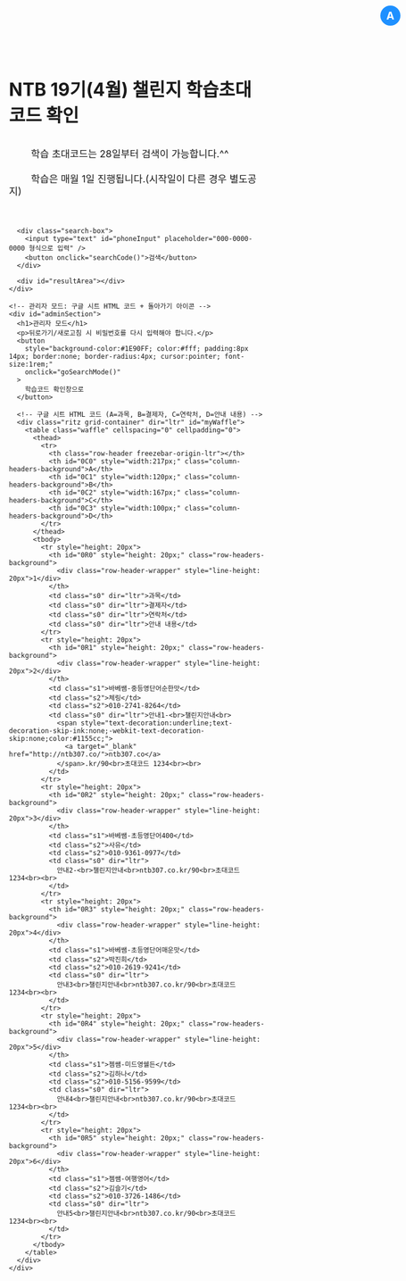 <!DOCTYPE html>
<html lang="ko">
<head>
  <meta http-equiv="Content-Type" content="text/html; charset=utf-8">
  <link type="text/css" rel="stylesheet" href="resources/sheet.css" >
  <style type="text/css">
    .ritz .waffle a { color: inherit; }
    .ritz .waffle .s0{
      background-color:#ffffff;text-align:left;color:#000000;font-family:Arial;font-size:10pt;vertical-align:bottom;white-space:nowrap;direction:ltr;padding:2px 3px 2px 3px;
    }
    .ritz .waffle .s2{
      background-color:#ffffff;text-align:center;color:#000000;font-family:Arial;font-size:12pt;vertical-align:bottom;white-space:nowrap;direction:ltr;padding:2px 3px 2px 3px;
    }
    .ritz .waffle .s1{
      background-color:#ffffff;text-align:left;color:#000000;font-family:Arial;font-size:12pt;vertical-align:bottom;white-space:nowrap;direction:ltr;padding:2px 3px 2px 3px;
    }

    body {
      margin: 0;
      padding: 0;
      background-color: #f0f8ff; /* 옅은 파란 배경 */
      font-family: 'Malgun Gothic', sans-serif;
      color: #003366; /* 진한 파랑 계열 글자색 */
      text-align: center; /* 전체 가운데 정렬 */
      position: relative;
    }
    .container {
      max-width: 800px;
      margin: 0 auto;
      padding: 40px 20px;
      position: relative;
    }
    h1 {
      font-size: 2rem;
      margin-bottom: 0.5em;
    }
    .description {
      font-size: 1.1rem;
      margin-bottom: 30px;
      white-space: pre-wrap;
      line-height: 1.4rem;
    }
    .search-box {
      margin-bottom: 20px;
    }
    .search-box input {
      width: 60%;
      padding: 10px;
      font-size: 1rem;
      border: 2px solid #1E90FF;
      border-radius: 4px;
      margin-right: 5px;
    }
    .search-box button {
      background-color: #1E90FF;
      color: #fff;
      padding: 11px 20px;
      border: none;
      border-radius: 4px;
      font-size: 1rem;
      cursor: pointer;
    }
    .search-box button:hover {
      background-color: #005DB3;
    }
    .letter {
      margin-top: 30px;
      font-size: 1.2rem;
      line-height: 1.6rem;
      white-space: pre-wrap;
    }
    .highlight {
      font-weight: bold;
      color: #0066cc;
    }
    .link a {
      color: #1E90FF;
      text-decoration: none;
      font-weight: bold;
    }
    .link a:hover {
      text-decoration: underline;
    }

    /* 관리자 모드 아이콘 (top-right corner) */
    .admin-icon {
      position: absolute;
      top: 10px;
      right: 10px;
      cursor: pointer;
      width: 36px;
      height: 36px;
      border-radius: 50%;
      background-color: #1E90FF;
      color: #fff;
      display: flex;
      align-items: center;
      justify-content: center;
      font-weight: bold;
      font-size: 1.2rem;
    }
    .admin-icon:hover {
      background-color: #005DB3;
    }

    /* 비밀번호 입력 모달 */
    .admin-login {
      display: none;
      position: fixed;
      top: 0; left: 0;
      width: 100%; height: 100%;
      background: rgba(0, 0, 0, 0.5);
      justify-content: center; align-items: center;
    }
    .admin-login-content {
      background: #fff;
      padding: 20px;
      border-radius: 8px;
      text-align: center;
      max-width: 300px;
      margin: 0 auto;
    }
    .admin-login-content h2 {
      margin-bottom: 1em;
      font-size: 1.2em;
      color: #333;
    }
    .admin-login-content input {
      width: 80%;
      padding: 8px;
      margin-bottom: 10px;
      font-size: 1em;
    }

    /* 메인 검색 화면 */
    #searchSection {
      display: block;
    }

    /* 관리자 모드 화면 */
    #adminSection {
      display: none;
      margin-top: 40px;
    }
  </style>

  <title>NTB 19기 챌린지 학습초대코드 확인</title>
</head>
<body>
  <!-- 관리자 모드 아이콘 (우측 상단) -->
  <div class="admin-icon" onclick="openAdminLogin()">A</div>

  <!-- 관리자 비밀번호 입력 모달 (비밀번호 마스킹) -->
  <div class="admin-login" id="adminLogin">
    <div class="admin-login-content">
      <h2>관리자 모드 비밀번호</h2>
      <input type="password" id="adminPasswordInput" placeholder="비밀번호 입력" />
      <br/>
      <button onclick="checkAdminPassword()">확인</button>
      <button onclick="closeAdminLogin()">취소</button>
    </div>
  </div>

  <div class="container">
    <!-- 검색 섹션 -->
    <div id="searchSection">
      <h1>NTB 19기(4월) 챌린지 학습초대코드 확인</h1>
      <div class="description">
        학습 초대코드는 28일부터 검색이 가능합니다.^^<br/>
        학습은 매월 1일 진행됩니다.(시작일이 다른 경우 별도공지)
      </div>

      <div class="search-box">
        <input type="text" id="phoneInput" placeholder="000-0000-0000 형식으로 입력" />
        <button onclick="searchCode()">검색</button>
      </div>

      <div id="resultArea"></div>
    </div>

    <!-- 관리자 모드: 구글 시트 HTML 코드 + 돌아가기 아이콘 -->
    <div id="adminSection">
      <h1>관리자 모드</h1>
      <p>뒤로가기/새로고침 시 비밀번호를 다시 입력해야 합니다.</p>
      <button
        style="background-color:#1E90FF; color:#fff; padding:8px 14px; border:none; border-radius:4px; cursor:pointer; font-size:1rem;"
        onclick="goSearchMode()"
      >
        학습코드 확인창으로
      </button>

      <!-- 구글 시트 HTML 코드 (A=과목, B=결제자, C=연락처, D=안내 내용) -->
      <div class="ritz grid-container" dir="ltr" id="myWaffle">
        <table class="waffle" cellspacing="0" cellpadding="0">
          <thead>
            <tr>
              <th class="row-header freezebar-origin-ltr"></th>
              <th id="0C0" style="width:217px;" class="column-headers-background">A</th>
              <th id="0C1" style="width:120px;" class="column-headers-background">B</th>
              <th id="0C2" style="width:167px;" class="column-headers-background">C</th>
              <th id="0C3" style="width:100px;" class="column-headers-background">D</th>
            </tr>
          </thead>
          <tbody>
            <tr style="height: 20px">
              <th id="0R0" style="height: 20px;" class="row-headers-background">
                <div class="row-header-wrapper" style="line-height: 20px">1</div>
              </th>
              <td class="s0" dir="ltr">과목</td>
              <td class="s0" dir="ltr">결제자</td>
              <td class="s0" dir="ltr">연락처</td>
              <td class="s0" dir="ltr">안내 내용</td>
            </tr>
            <tr style="height: 20px">
              <th id="0R1" style="height: 20px;" class="row-headers-background">
                <div class="row-header-wrapper" style="line-height: 20px">2</div>
              </th>
              <td class="s1">바베쌤-중등영단어순한맛</td>
              <td class="s2">체링</td>
              <td class="s2">010-2741-8264</td>
              <td class="s0" dir="ltr">안내1-<br>챌린지안내<br>
                <span style="text-decoration:underline;text-decoration-skip-ink:none;-webkit-text-decoration-skip:none;color:#1155cc;">
                  <a target="_blank" href="http://ntb307.co/">ntb307.co</a>
                </span>.kr/90<br>초대코드 1234<br><br>
              </td>
            </tr>
            <tr style="height: 20px">
              <th id="0R2" style="height: 20px;" class="row-headers-background">
                <div class="row-header-wrapper" style="line-height: 20px">3</div>
              </th>
              <td class="s1">바베쌤-초등영단어400</td>
              <td class="s2">사유</td>
              <td class="s2">010-9361-0977</td>
              <td class="s0" dir="ltr">
                안내2-<br>챌린지안내<br>ntb307.co.kr/90<br>초대코드 1234<br><br>
              </td>
            </tr>
            <tr style="height: 20px">
              <th id="0R3" style="height: 20px;" class="row-headers-background">
                <div class="row-header-wrapper" style="line-height: 20px">4</div>
              </th>
              <td class="s1">바베쌤-초등영단어매운맛</td>
              <td class="s2">박진희</td>
              <td class="s2">010-2619-9241</td>
              <td class="s0" dir="ltr">
                안내3<br>챌린지안내<br>ntb307.co.kr/90<br>초대코드 1234<br><br>
              </td>
            </tr>
            <tr style="height: 20px">
              <th id="0R4" style="height: 20px;" class="row-headers-background">
                <div class="row-header-wrapper" style="line-height: 20px">5</div>
              </th>
              <td class="s1">젬쌤-미드영쉘든</td>
              <td class="s2">김하나</td>
              <td class="s2">010-5156-9599</td>
              <td class="s0" dir="ltr">
                안내4<br>챌린지안내<br>ntb307.co.kr/90<br>초대코드 1234<br><br>
              </td>
            </tr>
            <tr style="height: 20px">
              <th id="0R5" style="height: 20px;" class="row-headers-background">
                <div class="row-header-wrapper" style="line-height: 20px">6</div>
              </th>
              <td class="s1">젬쌤-여행영어</td>
              <td class="s2">김슬기</td>
              <td class="s2">010-3726-1486</td>
              <td class="s0" dir="ltr">
                안내5<br>챌린지안내<br>ntb307.co.kr/90<br>초대코드 1234<br><br>
              </td>
            </tr>
          </tbody>
        </table>
      </div>
    </div>
  </div>

  <script>
    // 관리자 비밀번호
    const ADMIN_PASSWORD = '@ntb307030405';

    // phone->info (연락처->안내내용) 매핑을 저장할 배열
    // We'll parse from the Google sheet snippet on page load
    let tableData = [];

    window.addEventListener('DOMContentLoaded', () => {
      parseSheetData();
      // 엔터키 검색 지원
      const phoneInput = document.getElementById('phoneInput');
      phoneInput.addEventListener('keyup', (e) => {
        if (e.key === 'Enter') {
          searchCode();
        }
      });
    });

    function parseSheetData() {
      // #myWaffle table => row[0] is header row
      // phone is col C => index=2, info is col D => index=3
      const waffle = document.getElementById('myWaffle');
      if (!waffle) return;

      const rows = waffle.querySelectorAll('tbody tr');
      // skip the header row (index=0) because it says "과목, 결제자, 연락처, 안내 내용"
      tableData = [];
      for (let i = 1; i < rows.length; i++) {
        const cells = rows[i].querySelectorAll('td');
        // col2 => phone, col3 => info
        const phone = cells[2]?.innerText.trim() || '';
        const info  = cells[3]?.innerHTML.trim() || '';
        tableData.push({ phone, info });
      }
    }

    // 관리자 모드 아이콘
    function openAdminLogin() {
      document.getElementById('adminLogin').style.display = 'flex';
    }
    function closeAdminLogin() {
      document.getElementById('adminLogin').style.display = 'none';
    }

    // 비밀번호 확인
    function checkAdminPassword() {
      const inputPass = document.getElementById('adminPasswordInput').value.trim();
      if (inputPass === ADMIN_PASSWORD) {
        closeAdminLogin();
        document.getElementById('searchSection').style.display = 'none';
        document.getElementById('adminSection').style.display = 'block';
      } else {
        alert('비밀번호가 올바르지 않습니다.');
      }
    }

    // 관리자 모드에서 '학습코드 확인창으로' 버튼
    function goSearchMode() {
      document.getElementById('adminSection').style.display = 'none';
      document.getElementById('searchSection').style.display = 'block';
    }

    // 전화번호 검색
    // user enters phone => find matching row in tableData
    // show D열 content as message
    function searchCode() {
      const phoneInput = document.getElementById('phoneInput').value.trim();
      const resultArea = document.getElementById('resultArea');
      resultArea.innerHTML = '';

      if (!phoneInput) {
        alert('전화번호를 입력하세요!');
        return;
      }

      // find phone in tableData
      let foundInfo = '';
      for (const row of tableData) {
        if (row.phone === phoneInput) {
          foundInfo = row.info;
          break;
        }
      }

      if (foundInfo) {
        resultArea.innerHTML = `
          <div class="letter">
            안녕하세요!<br/>
            고객님 전화번호 <span class="highlight">${phoneInput}</span> 로 조회한 결과<br/>
            <span class="highlight">안내 내용</span>은<br/><br/>
            <span class="highlight">${foundInfo}</span><br/><br/>
            입니다. ^^<br/><br/>
            챌린지 참여 감사드리며, 즐거운 학습 되세요!
          </div>
        `;
      } else {
        // not found => default message
        resultArea.innerHTML = `
          <div class="letter">
            반갑습니다.^^ 엔티비챌린지 구매해주셔서 감사합니다.<br/>
            매월 1일 챌린지가 시작됩니다.<br/>
            구매 후 1~2일 이내로 학습초대코드를 확인하실 수 있습니다.<br/>
            1~2일 이내 초대 코드를 확인할 수 없거나 오류가 있다면<br/>
            엔티비카카오채널 고객센터로 연락주세요.<br/><br/>
            <span class="link">
              <a href="https://center-pf.kakao.com/_GltxfG" target="_blank">
                카카오 채널 바로가기
              </a>
            </span>
          </div>
        `;
      }
    }
  </script>
</body>
</html>
